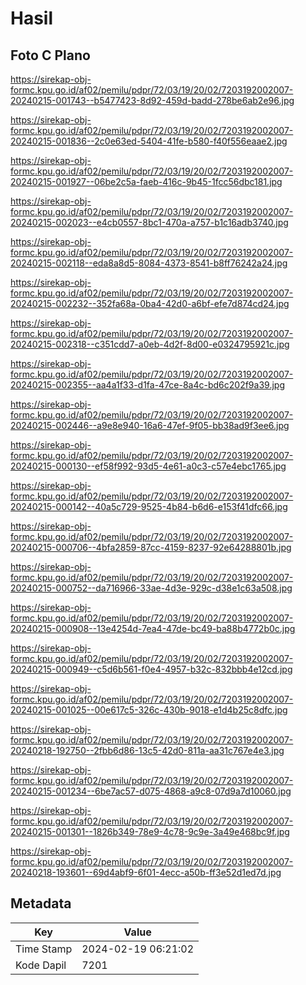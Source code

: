 # Hasil

## Foto C Plano

https://sirekap-obj-formc.kpu.go.id/af02/pemilu/pdpr/72/03/19/20/02/7203192002007-20240215-001743--b5477423-8d92-459d-badd-278be6ab2e96.jpg

https://sirekap-obj-formc.kpu.go.id/af02/pemilu/pdpr/72/03/19/20/02/7203192002007-20240215-001836--2c0e63ed-5404-41fe-b580-f40f556eaae2.jpg

https://sirekap-obj-formc.kpu.go.id/af02/pemilu/pdpr/72/03/19/20/02/7203192002007-20240215-001927--06be2c5a-faeb-416c-9b45-1fcc56dbc181.jpg

https://sirekap-obj-formc.kpu.go.id/af02/pemilu/pdpr/72/03/19/20/02/7203192002007-20240215-002023--e4cb0557-8bc1-470a-a757-b1c16adb3740.jpg

https://sirekap-obj-formc.kpu.go.id/af02/pemilu/pdpr/72/03/19/20/02/7203192002007-20240215-002118--eda8a8d5-8084-4373-8541-b8ff76242a24.jpg

https://sirekap-obj-formc.kpu.go.id/af02/pemilu/pdpr/72/03/19/20/02/7203192002007-20240215-002232--352fa68a-0ba4-42d0-a6bf-efe7d874cd24.jpg

https://sirekap-obj-formc.kpu.go.id/af02/pemilu/pdpr/72/03/19/20/02/7203192002007-20240215-002318--c351cdd7-a0eb-4d2f-8d00-e0324795921c.jpg

https://sirekap-obj-formc.kpu.go.id/af02/pemilu/pdpr/72/03/19/20/02/7203192002007-20240215-002355--aa4a1f33-d1fa-47ce-8a4c-bd6c202f9a39.jpg

https://sirekap-obj-formc.kpu.go.id/af02/pemilu/pdpr/72/03/19/20/02/7203192002007-20240215-002446--a9e8e940-16a6-47ef-9f05-bb38ad9f3ee6.jpg

https://sirekap-obj-formc.kpu.go.id/af02/pemilu/pdpr/72/03/19/20/02/7203192002007-20240215-000130--ef58f992-93d5-4e61-a0c3-c57e4ebc1765.jpg

https://sirekap-obj-formc.kpu.go.id/af02/pemilu/pdpr/72/03/19/20/02/7203192002007-20240215-000142--40a5c729-9525-4b84-b6d6-e153f41dfc66.jpg

https://sirekap-obj-formc.kpu.go.id/af02/pemilu/pdpr/72/03/19/20/02/7203192002007-20240215-000706--4bfa2859-87cc-4159-8237-92e64288801b.jpg

https://sirekap-obj-formc.kpu.go.id/af02/pemilu/pdpr/72/03/19/20/02/7203192002007-20240215-000752--da716966-33ae-4d3e-929c-d38e1c63a508.jpg

https://sirekap-obj-formc.kpu.go.id/af02/pemilu/pdpr/72/03/19/20/02/7203192002007-20240215-000908--13e4254d-7ea4-47de-bc49-ba88b4772b0c.jpg

https://sirekap-obj-formc.kpu.go.id/af02/pemilu/pdpr/72/03/19/20/02/7203192002007-20240215-000949--c5d6b561-f0e4-4957-b32c-832bbb4e12cd.jpg

https://sirekap-obj-formc.kpu.go.id/af02/pemilu/pdpr/72/03/19/20/02/7203192002007-20240215-001025--00e617c5-326c-430b-9018-e1d4b25c8dfc.jpg

https://sirekap-obj-formc.kpu.go.id/af02/pemilu/pdpr/72/03/19/20/02/7203192002007-20240218-192750--2fbb6d86-13c5-42d0-811a-aa31c767e4e3.jpg

https://sirekap-obj-formc.kpu.go.id/af02/pemilu/pdpr/72/03/19/20/02/7203192002007-20240215-001234--6be7ac57-d075-4868-a9c8-07d9a7d10060.jpg

https://sirekap-obj-formc.kpu.go.id/af02/pemilu/pdpr/72/03/19/20/02/7203192002007-20240215-001301--1826b349-78e9-4c78-9c9e-3a49e468bc9f.jpg

https://sirekap-obj-formc.kpu.go.id/af02/pemilu/pdpr/72/03/19/20/02/7203192002007-20240218-193601--69d4abf9-6f01-4ecc-a50b-ff3e52d1ed7d.jpg


## Metadata

| Key        | Value               |
| ---------- | ------------------- |
| Time Stamp | 2024-02-19 06:21:02 |
| Kode Dapil | 7201                |



